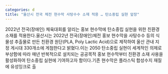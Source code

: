 ```yaml
---
categories: d
title: "울산시 전국 체전 현수막 사탕수수 소재 적용 … 탄소중립 실현 앞장"
---
```

2022년 전국(장애인) 체육대회를 알리는 홍보 현수막에 탄소중립 실현을 위한 친환경 소재를 적용한다.울산시는 2022년 전국(장애인)체전 홍보 현수막을 사탕수수 등의 식물성 추출물로 만든 친환경 원단(PLA, Poly Lactic Acid)으로 제작하여 울산 관내 지정 게시대 330개소에 게첨한다고 밝혔다.이는 2050 탄소중립 실현이 세계적인 의제로 부상함에 따라 매년 반복적으로 설치되는 공공목적 홍보 현수막부터 친환경 소재 사용을 활성화하여 탄소중립 실현에 기여하고자 함이다.기존 현수막은 플라스틱 합성수지 재질에 유성잉크로 출